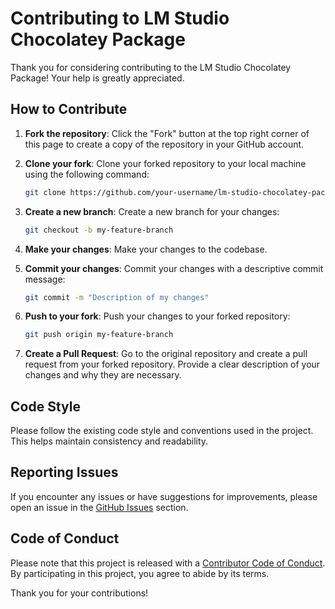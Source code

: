 # Contributing to LM Studio Chocolatey Package

Thank you for considering contributing to the LM Studio Chocolatey Package! Your help is greatly appreciated.

## How to Contribute

1. **Fork the repository**: Click the "Fork" button at the top right corner of this page to create a copy of the repository in your GitHub account.

2. **Clone your fork**: Clone your forked repository to your local machine using the following command:

   ```bash
   git clone https://github.com/your-username/lm-studio-chocolatey-package.git
   ```

3. **Create a new branch**: Create a new branch for your changes:

   ```bash
   git checkout -b my-feature-branch
   ```

4. **Make your changes**: Make your changes to the codebase.

5. **Commit your changes**: Commit your changes with a descriptive commit message:

   ```bash
   git commit -m "Description of my changes"
   ```

6. **Push to your fork**: Push your changes to your forked repository:

   ```bash
   git push origin my-feature-branch
   ```

7. **Create a Pull Request**: Go to the original repository and create a pull request from your forked repository. Provide a clear description of your changes and why they are necessary.

## Code Style

Please follow the existing code style and conventions used in the project. This helps maintain consistency and readability.

## Reporting Issues

If you encounter any issues or have suggestions for improvements, please open an issue in the [GitHub Issues](https://github.com/MKAbuMattar/lm-studio-chocolatey-package/issues) section.

## Code of Conduct

Please note that this project is released with a [Contributor Code of Conduct](CODE_OF_CONDUCT.md). By participating in this project, you agree to abide by its terms.

Thank you for your contributions!
